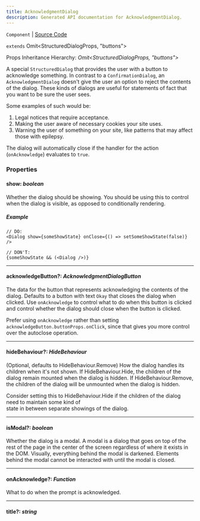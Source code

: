 ```yaml
---
title: AcknowledgmentDialog
description: Generated API documentation for AcknowledgmentDialog.
---
```


`Component` | [Source Code](https://github.com/mrCamelCode/jtjs/blob/ddfaeb1a2c9bf793372bb41076f65f452b124091/libs/react/lib/components/dialogs/AcknowledgmentDialog.tsx#L35)

`extends` Omit<StructuredDialogProps, "buttons">

Props Inheritance Hierarchy: _Omit<StructuredDialogProps, "buttons">_

A special `StructuredDialog` that provides the user with a button to acknowledge something. In contrast
to a `ConfirmationDialog`, an `AcknowledgmentDialog` doesn't give the user an option to reject the contents
of the dialog. These kinds of dialogs are useful for statements of fact that you want to be sure the user sees.

Some examples of such would be:
1. Legal notices that require acceptance.
1. Making the user aware of necessary cookies your site uses.
1. Warning the user of something on your site, like patterns that may affect those with epilepsy.

The dialog will automatically close if the handler for the action (`onAcknowledge`) evaluates to `true`.

### Properties

#### show: _boolean_

Whether the dialog should be showing. You should be using this to control when the dialog
is visible, as opposed to conditionally rendering.

##### Example
```tsx
// DO:
<Dialog show={someShowState} onClose={() => setSomeShowState(false)} />

// DON'T:
{someShowState && (<Dialog />)}
```

---

#### acknowledgeButton?: _AcknowledgmentDialogButton_

The data for the button that represents acknowledging the contents of the dialog. Defaults to
a button with text `Okay` that closes the dialog when clicked. Use `onAcknowledge` to
control what to do when this button is clicked and control whether the dialog should
close when the button is clicked.

Prefer using `onAcknowledge` rather than setting `acknowledgeButton.buttonProps.onClick`, since
that gives you more control over the autoclose operation.

---

#### hideBehaviour?: _HideBehaviour_

(Optional, defaults to HideBehaviour.Remove) How the dialog handles its children when it's not shown. If
HideBehaviour.Hide, the children of the dialog remain mounted when the dialog is hidden.
If HideBehaviour.Remove, the children of the dialog will be unmounted when the dialog is hidden.

Consider setting this to HideBehaviour.Hide if the children of the dialog need to maintain some kind of \
state in between separate showings of the dialog.

---

#### isModal?: _boolean_

Whether the dialog is a modal. A modal is a dialog that goes on top of the rest of the page in the center of the
screen regardless of where it exists in the DOM. Visually, everything behind the modal is darkened. Elements
behind the modal cannot be interacted with until the modal is closed.

---

#### onAcknowledge?: _Function_

What to do when the prompt is acknowledged.

---

#### title?: _string_
